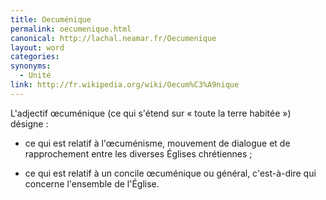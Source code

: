 ```yaml
---
title: Oecuménique
permalink: oecumenique.html
canonical: http://lachal.neamar.fr/Oecumenique
layout: word
categories:
synonyms:
  - Unité
link: http://fr.wikipedia.org/wiki/Oecum%C3%A9nique
---
```


L'adjectif œcuménique (ce qui s'étend sur « toute la terre habitée ») désigne :

* ce qui est relatif à l'œcuménisme, mouvement de dialogue et de rapprochement entre les diverses Églises chrétiennes ;

* ce qui est relatif à un concile œcuménique ou général, c'est-à-dire qui concerne l'ensemble de l'Église.

